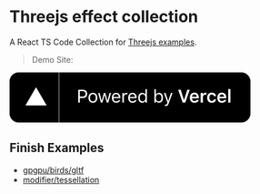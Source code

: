 # Threejs effect collection

A React TS Code Collection for [Threejs examples](https://threejs.org/examples/).

> Demo Site: 

[![Powered by Vercel](https://raw.githubusercontent.com/abumalick/powered-by-vercel/master/powered-by-vercel.svg)](https://threejs-effect-collection.vercel.app/)

## Finish Examples

- [gpgpu/birds/gltf](https://threejs.org/examples/?q=birds#webgl_gpgpu_birds_gltf)
- [modifier/tessellation](https://threejs.org/examples/?q=Tessellation#webgl_modifier_tessellation)
